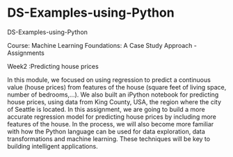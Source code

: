 # DS-Examples-using-Python
DS-Examples-using-Python

Course: 
Machine Learning Foundations: A Case Study Approach - Assignments

Week2 :Predicting house prices

In this module, we focused on using regression to predict a continuous value (house prices) from features of the house (square feet of living space, number of bedrooms,...). We also built an iPython notebook for predicting house prices, using data from King County, USA, the region where the city of Seattle is located.
In this assignment, we are going to build a more accurate regression model for predicting house prices by including more features of the house. In the process, we will also become more familiar with how the Python language can be used for data exploration, data transformations and machine learning. These techniques will be key to building intelligent applications.

